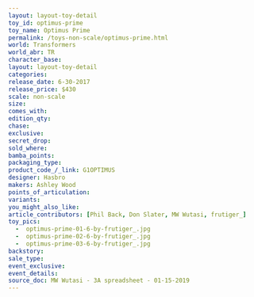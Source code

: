 ```yaml
---
layout: layout-toy-detail 
toy_id: optimus-prime
toy_name: Optimus Prime
permalink: /toys-non-scale/optimus-prime.html
world: Transformers
world_abr: TR
character_base: 
layout: layout-toy-detail
categories: 
release_date: 6-30-2017
release_price: $430 
scale: non-scale
size: 
comes_with: 
edition_qty:
chase: 
exclusive: 
secret_drop: 
sold_where: 
bamba_points: 
packaging_type: 
product_code_/_link: G1OPTIMUS
designer: Hasbro
makers: Ashley Wood
points_of_articulation: 
variants: 
you_might_also_like: 
article_contributors: [Phil Back, Don Slater, MW Wutasi, frutiger_]
toy_pics: 
  -  optimus-prime-01-6-by-frutiger_.jpg
  -  optimus-prime-02-6-by-frutiger_.jpg
  -  optimus-prime-03-6-by-frutiger_.jpg
backstory:
sale_type: 
event_exclusive: 
event_details: 
source_doc: MW Wutasi - 3A spreadsheet - 01-15-2019
---
```

